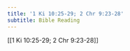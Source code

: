 ```yaml
---
title: '1 Ki 10:25-29; 2 Chr 9:23-28'
subtitle: Bible Reading
---
```


[[1 Ki 10:25-29; 2 Chr 9:23-28]]